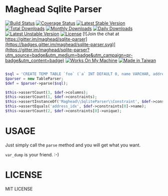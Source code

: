 Maghead Sqlite Parser
=====================

[![Build Status](https://travis-ci.org/maghead/sqlite-parser.svg?branch=master)](https://travis-ci.org/maghead/sqlite-parser)
[![Coverage Status](https://img.shields.io/coveralls/maghead/sqlite-parser.svg)](https://coveralls.io/r/maghead/sqlite-parser)
[![Latest Stable Version](https://poser.pugx.org/maghead/sqlite-parser/v/stable.svg)](https://packagist.org/packages/maghead/sqlite-parser) 
[![Total Downloads](https://poser.pugx.org/maghead/sqlite-parser/downloads.svg)](https://packagist.org/packages/maghead/sqlite-parser) 
[![Monthly Downloads](https://poser.pugx.org/maghead/sqlite-parser/d/monthly)](https://packagist.org/packages/maghead/sqlite-parser)
[![Daily Downloads](https://poser.pugx.org/maghead/sqlite-parser/d/daily)](https://packagist.org/packages/maghead/sqlite-parser)
[![Latest Unstable Version](https://poser.pugx.org/maghead/sqlite-parser/v/unstable.svg)](https://packagist.org/packages/maghead/sqlite-parser) 
[![License](https://poser.pugx.org/maghead/sqlite-parser/license.svg)](https://packagist.org/packages/maghead/sqlite-parser)
[![Join the chat at https://gitter.im/maghead/sqlite-parser](https://badges.gitter.im/maghead/sqlite-parser.svg)](https://gitter.im/maghead/sqlite-parser?utm_source=badge&utm_medium=badge&utm_campaign=pr-badge&utm_content=badge)
[![Works On My Machine](https://cdn.rawgit.com/nikku/works-on-my-machine/v0.2.0/badge.svg)](https://github.com/nikku/works-on-my-machine)
[![Made in Taiwan](https://img.shields.io/badge/made%20in-taiwan-green.svg)](README.md)

```php

$sql = 'CREATE TEMP TABLE `foo` (`a` INT DEFAULT 0, name VARCHAR, address VARCHAR, CONSTRAINT address_idx UNIQUE(name, address))';
$parser = new TableParser;
$def = $parser->parse($sql);

$this->assertCount(3, $def->columns);
$this->assertCount(1, $def->constraints);
$this->assertInstanceOf('Maghead\\SqliteParser\\Constraint', $def->constraints[0]);
$this->assertEquals('address_idx', $def->constraints[0]->name);
$this->assertCount(2, $def->constraints[0]->unique);
```

USAGE
======

Just simply call the `parse` method and you will get what you want.

`var_dump` is your friend. :-)


LICENSE
=======
MIT LICENSE

